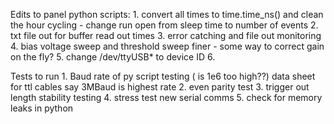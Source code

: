 Edits to panel python scripts:
    1. convert all times to time.time_ns() and clean the hour cycling 
        - change run open from sleep time to number of events 
    2. txt file out for buffer read out times
    3. error catching and file out monitoring
    4. bias voltage sweep and threshold sweep finer
        - some way to correct gain on the fly?
    5. change /dev/ttyUSB* to device ID 
    6. 
    



Tests to run
    1. Baud rate of py script testing ( is 1e6 too high??) data sheet for ttl cables say 3MBaud is highest rate
    2. even parity test
    3. trigger out length stability testing
    4. stress test new serial comms
    5. check for memory leaks in python

